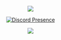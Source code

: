 <div align="center">
  
![](https://github-readme-stats.vercel.app/api/top-langs/?username=beeeegi&theme=dark&hide_border=true&include_all_commits=false&count_private=false&layout=compact)

[![Discord Presence](https://lanyard.cnrad.dev/api/859866420887289877)](https://discord.com/users/859866420887289877)

[![](https://visitcount.itsvg.in/api?id=beeeegi&icon=3&color=12)](https://visitcount.itsvg.in)
